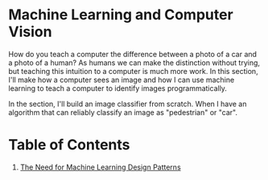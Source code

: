 # Machine Learning and Computer Vision

How do you teach a computer the difference between a photo of a car and a photo of a human? As humans we can make the distinction without trying, but teaching this intuition to a computer is much more work. In this section, I'll make how a computer sees an image and how I can use machine learning to teach a computer to identify images programmatically. 

In the section, I'll build an image classifier from scratch. When I have an algorithm that can reliably classify an image as "pedestrian" or "car".



# Table of Contents

1. [The Need for Machine Learning Design Patterns](./ml/TheNeed4MachineLearningDesignPatterns.md)

